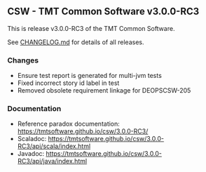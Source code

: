 ## CSW - TMT Common Software v3.0.0-RC3

This is release v3.0.0-RC3 of the TMT Common Software.

See [CHANGELOG.md](CHANGELOG.md) for details of all releases.

### Changes

- Ensure test report is generated for multi-jvm tests
- Fixed incorrect story id label in test
- Removed obsolete requirement linkage for DEOPSCSW-205

### Documentation
- Reference paradox documentation: https://tmtsoftware.github.io/csw/3.0.0-RC3/
- Scaladoc: https://tmtsoftware.github.io/csw/3.0.0-RC3/api/scala/index.html
- Javadoc: https://tmtsoftware.github.io/csw/3.0.0-RC3/api/java/index.html
